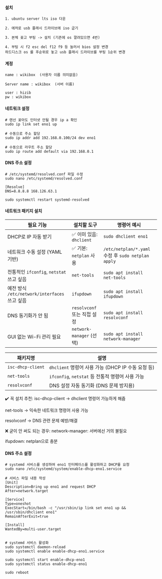 #### 설치
```less
1. ubuntu server lts iso 다운

2. 에처로 usb 플래시 드라이브에 iso 굽기

3. 본체 꽂고 부팅 -> 설치 (기존에 os 깔려있으면 4번)

4. 부팅 시 f2 esc del f12 f9 등 눌러서 bios 설정 변경
하드디스크 os 를 후순위로 놓고 usb 플래시 드라이브를 부팅 1순위 변경
```

#### 계정
```less
name : wikibox  (사용자 이름 의미없음)

Server name : wikibox  (서버 이름)

user : hizib
pw : wikibox
```

#### 네트워크 설정
```less
# 랜선 꽂아도 인터넷 안될 경우 ip a 확인
sudo ip link set eno1 up

# 수동으로 주소 할당
sudo ip addr add 192.168.0.100/24 dev eno1

# 수동으로 라우트 주소 할당
sudo ip route add default via 192.168.0.1
```

#### DNS 주소 설정
```less
# /etc/systemd/resolved.conf 파일 수정
sudo nano /etc/systemd/resolved.conf

[Resolve]
DNS=8.8.8.8 168.126.63.1

sudo systemctl restart systemd-resolved
```

#### 네트워크 패키지 설치
| 필요 기능                                 | 설치할 도구                 | 명령어 예시                                          |
| ------------------------------------- | ---------------------- | ----------------------------------------------- |
| DHCP로 IP 자동 받기                        | ✅ 이미 있음: `dhclient`    | `sudo dhclient eno1`                            |
| 네트워크 수동 설정 (YAML 기반)                  | ✅ 기본: `netplan` 사용     | `/etc/netplan/*.yaml` 수정 후 `sudo netplan apply` |
| 전통적인 `ifconfig`, `netstat` 쓰고 싶음      | `net-tools`            | `sudo apt install net-tools`                    |
| 예전 방식 `/etc/network/interfaces` 쓰고 싶음 | `ifupdown`             | `sudo apt install ifupdown`                     |
| DNS 동기화가 안 됨                          | `resolvconf` 또는 직접 설정  | `sudo apt install resolvconf`                   |
| GUI 없는 Wi-Fi 관리 필요                    | `network-manager` (선택) | `sudo apt install network-manager`              |



| 패키지명              | 설명                                     |
| ----------------- | -------------------------------------- |
| `isc-dhcp-client` | `dhclient` 명령어 사용 가능 (DHCP IP 수동 요청 등) |
| `net-tools`       | `ifconfig`, `netstat` 등 전통적 명령어 사용 가능  |
| `resolvconf`      | DNS 설정 자동 동기화 (DNS 문제 방지용)             |


✔️ 꼭 설치 추천:
isc-dhcp-client → dhclient 명령어 가능하게 해줌

net-tools → 익숙한 네트워크 명령어 사용 가능

resolvconf → DNS 관련 문제 예방/해결


❌ 굳이 안 써도 되는 경우:
network-manager: 서버에선 거의 불필요

ifupdown: netplan으로 충분


#### DNS 주소 설정
```less
# systemd 서비스를 생성하여 eno1 인터페이스를 활성화하고 DHCP를 요청
sudo nano /etc/systemd/system/enable-dhcp-eno1.service

# 서비스 파일 내용 작성
[Unit]
Description=Bring up eno1 and request DHCP
After=network.target

[Service]
Type=oneshot
ExecStart=/bin/bash -c "/usr/sbin/ip link set eno1 up && /usr/sbin/dhclient eno1"
RemainAfterExit=true

[Install]
WantedBy=multi-user.target


# systemd 서비스 활성화
sudo systemctl daemon-reload
sudo systemctl enable enable-dhcp-eno1.service

sudo systemctl start enable-dhcp-eno1
sudo systemctl status enable-dhcp-eno1

sudo reboot
```
